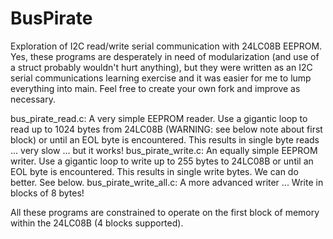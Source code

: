 # BusPirate
Exploration of I2C read/write serial communication with 24LC08B EEPROM.  Yes, these programs are desperately in need of modularization (and use of a struct probably wouldn't hurt anything), but they were written as an I2C serial communications learning exercise and it was easier for me to lump everything into main.  Feel free to create your own fork and improve as necessary.

bus_pirate_read.c:  A very simple EEPROM reader.  Use a gigantic loop to read up to 1024 bytes from 24LC08B (WARNING:  see below note about first block) or until an EOL byte is encountered.  This results in single byte reads ... very slow ... but it works!
bus_pirate_write.c:  An equally simple EEPROM writer.  Use a gigantic loop to write up to 255 bytes to 24LC08B or until an EOL byte is encountered.  This results in single write bytes.  We can do better.  See below.
bus_pirate_write_all.c:  A more advanced writer ... Write in blocks of 8 bytes!

All these programs are constrained to operate on the first block of memory within the 24LC08B (4 blocks supported).
